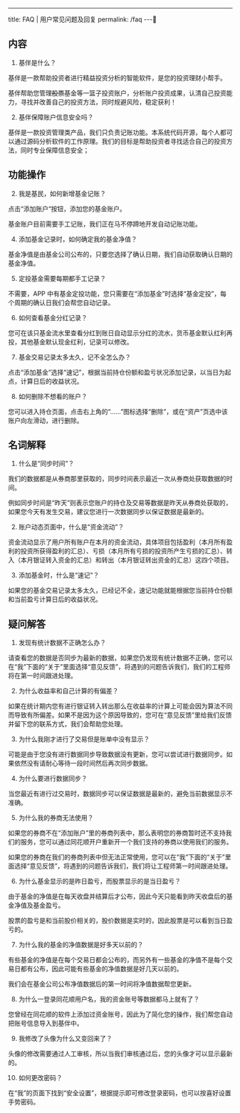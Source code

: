 ---
title:  FAQ | 用户常见问题及回复
permalink: /faq
---📌
## 内容

1. 基伴是什么？

基伴是一款帮助投资者进行精益投资分析的智能软件，是您的投资理财小帮手。

基伴帮助您管理~~股票~~基金等一篮子投资账户，分析账户投资成果，认清自己投资能力，寻找并改善自己的投资方法，同时规避风险，稳定获利！

2. 基伴保障账户信息安全吗？

基伴是一款投资管理类产品，我们只负责记账功能。本系统代码开源，每个人都可以通过源码分析软件的工作原理。我们的目标是帮助投资者寻找适合自己的投资方法，同时专业保障信息安全；

## 功能操作


2. 我是基民，如何新增基金记账？

点击“添加账户“按钮，添加您的基金账户。

基金账户目前需要手工记账，我们正在马不停蹄地开发自动记账功能。

4. 添加基金记录时，如何确定我的基金净值？

基金净值是由基金公司公布的，只要您选择了确认日期，我们自动获取确认日期的基金净值。

5. 定投基金需要每期都手工记录？

不需要，APP 中有基金定投功能，您只需要在“添加基金”时选择“基金定投”，每个周期的确认日我们会帮您自动记录。

6. 如何查看基金分红记录？

您可在该只基金流水里查看分红到账日自动显示分红的流水，货币基金默认红利再投，其他基金默认现金红利，记录可以修改。

7. 基金交易记录太多太久，记不全怎么办？

点击“添加基金”选择“速记”，根据当前持仓份额和盈亏状况添加记录，以当日为起点，计算日后的收益状况。

8. 如何删除不想看的账户？

您可以进入持仓页面，点击右上角的“……”图标选择“删除”，或在“资产”页选中该账户向左滑动，进行删除。

## 名词解释

1. 什么是“同步时间”？

我们的数据都是从券商那里获取的，同步时间表示最近一次从券商处获取数据的时间。

例如同步时间是“昨天”则表示您账户的持仓及交易等数据是昨天从券商处获取的，如果您今天有发生交易，建议您进行一次数据同步以保证数据是最新的。

2. 账户动态页面中，什么是“资金流动”？

资金流动显示了用户所有账户在本月的资金流动，具体项目包括盈利（本月所有盈利的投资所获得盈利的汇总）、亏损（本月所有亏损的投资所产生亏损的汇总）、转入（本月银证转入资金的汇总）和转出（本月银证转出资金的汇总）这四个项目。

3. 添加基金时，什么是“速记”？

如果您的基金交易记录太多太久，已经记不全，速记功能就能根据您当前持仓份额和当前盈亏计算日后的收益状况。

## 疑问解答

1. 发现有统计数据不正确怎么办？

请查看您的数据是否同步为最新的数据，如果您仍发现有统计数据不正确，您可以在“我”下面的“关于”里面选择“意见反馈”，将遇到的问题告诉我们，我们的工程师将在第一时间跟进处理。

2. 为什么收益率和自己计算的有偏差？

如果在统计期内您有进行银证转入转出那么在收益率的计算上可能会因为算法不同而导致有所偏差。如果不是因为这个原因导致的，您可在“意见反馈”里给我们反馈并留下您的联系方式，我们会帮助您处理。

3. 为什么我刚才进行了交易但是账单中没有显示？

可能是由于您没有进行数据同步导致数据没有更新，您可以尝试进行数据同步。如果依然没有请耐心等待一段时间然后再次同步数据。

4. 为什么要进行数据同步？

当您最近有进行过交易时，数据同步可以保证数据是最新的，避免当前数据显示不准确。

5. 为什么我的券商无法使用？

如果您的券商不在“添加账户”里的券商列表中，那么表明您的券商暂时还不支持我们的服务，您可以通过同花顺开户重新开一个我们支持的券商以使用我们的服务。

如果您的券商在我们的券商列表中但无法正常使用，您可以在“我”下面的“关于”里面选择“意见反馈”，将遇到的问题告诉我们，我们将让工程师第一时间跟进处理。

6. 为什么基金显示的是昨日盈亏，而股票显示的是当日盈亏？

由于基金的净值是在每天收盘并结算后才公布，因此今天只能看到昨天收盘后的基金净值及基金盈亏。

股票的盈亏是和当前股价相关的，股价数据是实时的，因此股票是可以看到当日盈亏的。

7. 为什么我的基金的净值数据是好多天以前的？

有些基金的净值是在每个交易日都会公布的，而另外有一些基金的净值不是每个交易日都有公布，因此可能有些基金的净值数据是好几天以前的。

我们会在基金公司公布净值数据后的第一时间将净值数据帮您更新。

8. 为什么一登录同花顺用户名，我的资金账号等数据都马上就有了？

您曾经在同花顺的软件上添加过资金账号，因此为了简化您的操作，我们帮您自动把账号信息导入到基伴中。

9. 我修改了头像为什么又变回来了？

头像的修改需要通过人工审核，所以当我们审核通过后，您的头像才可以显示最新的。

10. 如何更改密码？

在“我”的页面下找到“安全设置”，根据提示即可修改登录密码，也可以按喜好设置手势密码。